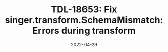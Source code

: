 ---
title: "TDL-18653: Fix singer.transform.SchemaMismatch: Errors during transform"
content-type: ""
date: 2022-04-29
entry-type: 
entry-category: integration
connection-id: 
connection-version: 
pull-request: "https://github.com/singer-io/tap-shopify/pull/149"
---